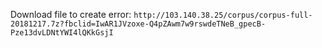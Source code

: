 Download file to create error:
`http://103.140.38.25/corpus/corpus-full-20181217.7z?fbclid=IwAR1JVzoxe-Q4pZAwm7w9rswdeTNeB_gpecB-Pze13dvLDNtYWI4lQKkGsjI`
